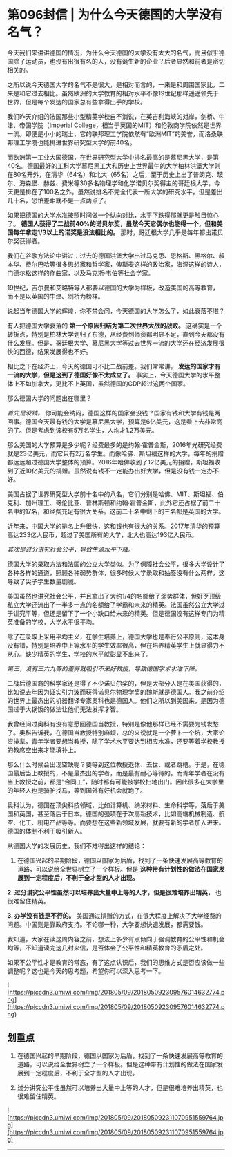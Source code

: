 # 第096封信 | 为什么今天德国的大学没有名气？

今天我们来讲讲德国的情况，为什么今天德国的大学没有太大的名气，而且似乎德国除了运动员，也没有出很有名的人，没有诞生新的企业？后者显然和前者是密切相关的。

之所以说今天德国大学的名气不是很大，是相对而言的，一来是和周围国家比，二来是和它过去相比。虽然欧洲的大学教育的相对水平不像19世纪那样遥遥领先于世界，但是每个发达的国家总有些拿得出手的学校。

我们昨天介绍的法国那些小型精英学校自不消说，在英吉利海峡的对岸，剑桥、牛津、帝国学院（Imperial College，相当于英国的MIT）和伦敦商学院依然是世界一流。即便是小小的瑞士，它的联邦理工学院依然有“欧洲MIT”的美誉，而洛桑联邦理工学院也能排进世界研究型大学的前40名。

而欧洲第一工业大国德国，在世界研究型大学中排名最高的是慕尼黑大学，是第40名。德国最好的工科大学慕尼黑工大和历史上世界最牛的大学柏林洪堡大学则在80名开外，在清华（64名）和北大（65名）之后，至于历史上出了普朗克、玻尔、海森堡、赫兹、费米等30多名物理学和化学诺贝尔奖得主的哥廷根大学，今天更是排在了100名之外。虽然说排名不完全代表一所大学的研究水平，但是差出几十名，恐怕差距就不是一点两点了。

如果把德国的大学水准按照时间做一个纵向对比，水平下跌得那就更是触目惊心了。 **德国人获得了二战前40%的诺贝尔奖，虽然今天它偶尔也能得一个，但和美国每年拿走1/3以上的诺奖是没法相比的。** 那时，哥廷根大学几乎是每年都出诺贝尔奖获得者。

我们在谷歌方法论中讲过：过去的德国洪堡大学出过马克思、恩格斯、黑格尔、叔本华、费尔巴哈等很多思想家和哲学家，俾斯麦这样的政治家，海涅这样的诗人，门德尔松这样的作曲家，以及马克斯·韦伯等社会学家。

19世纪，吉尔曼和艾略特等人都要以德国的大学为样板，改造美国的高等教育，而不是以英国的牛津、剑桥为榜样。

说起当年德国大学的辉煌，你不禁会问，今天德国的大学怎么了，如此衰落不堪？

有人把德国大学衰落的 **第一个原因归结为第二次世界大战的战败。** 这确实是一个转折点，特别是柏林大学划归了东德，从经费到师资都明显不足，直到今天都没有什么发展。但是，哥廷根大学、慕尼黑大学等过去世界一流的大学还在经济发展很快的西德，结果发展得也不好。

相比之下在经济上，今天的德国可不比二战前差。我们常常讲， **发达的国家才有一流的大学，但是这到了德国好像不太成立了。** 事实上，今天德国大学的水平整体上不如加拿大，更比不上英国，虽然德国的GDP超过这两个国家。

那么德国大学的问题出在哪里？

 *首先是没钱。* 你可能会纳闷，德国这样的国家会没钱？国家有钱和大学有钱是两回事。德国今天最有钱的大学是慕尼黑大学，预算是6亿美元，这是看上去非常高的了。但是考虑到该校有5万名学生，人均才1.2万美元。

那么美国的大学预算是多少呢？经费最多的是约翰∙霍普金斯，2016年光研究经费就是23亿美元，而它只有2万名学生。而像哈佛、斯坦福这样的大学，每年的捐赠都远远超过德国大学整体的预算。2016年哈佛收到了12亿美元的捐赠，斯坦福收到了近10亿美元的捐赠。虽然说有钱不一定能办出好大学，但是没有钱一定办不好。

美国占据了世界研究型大学前十名中的八名，它们分别是哈佛、MIT、斯坦福、伯克利、加州理工、哥伦比亚、普林斯顿和约翰∙霍普金斯，此外它还占据了前二十名中的17名，和经费充足有很大关系。这前二十名中剩下的三名都是英国的大学。

近年来，中国大学的排名上升很快，这和钱也有很大的关系。2017年清华的预算高达233亿人民币，超过了美国所有的大学，北大也高达193亿人民币。

 *其次是过分讲究社会公平，导致生源水平下降。*

德国大学的录取方法和法国的公立大学类似。为了保障社会公平，很多大学设计了各种各样的通道，照顾各种弱势群体，很多时候大学录取和抽签没有什么两样，这导致了尖子学生数量剧减。

美国虽然也讲究社会公平，并且拿出了大约1/4的名额给了弱势群体，但好歹顶级私立大学还流出了一半多一点的名额给了学霸和未来的精英。法国虽然公立大学过于讲究平等，但还是留下了一个小缺口给未来的精英。但是德国没有这样专门为精英准备的学校，大学水平很平均。

除了在录取上采用平均主义，在学生培养上，德国大学也是奉行公平原则，这本身没有错，特别是培养中上等水平的学生效率很高，但在培养精英学生上就显得力不从心。缺少精英的学生，学校的水平就彰显不出来了。

 *第三，没有三六九等的差异就吸引不来好教授，导致德国学术水准下降。*

二战后德国裔的科学家还是得了不少诺贝尔奖的，但是大部分人是在美国获得的，比如说去年因为证实引力波而获得诺贝尔物理学奖的魏斯就是德国人。我之前介绍的世界上最杰出的机器翻译专家奥科也是德国人。他们之所以到美国来，是因为德国过于大锅饭的做法让他们无法发挥才智。

我曾经问过奥科有没有意愿回德国当教授，特别是像他那样已经不需要为钱发愁了。奥科告诉我，在德国当教授特别麻烦，总的来说就是一个萝卜一个坑，大家论资排辈，青年学者要想当教授，除了学术水平要达到相应水准，还要等着学校教授的教席空出来才能填补上。

那么什么时候会出现空缺呢？要等到这位教授退休、去世、或者跳槽。于是，在德国最后当上教授的，不是最杰出的学者，而是最有耐心等待的。而青年学者在没有当上教授之前，都是“合同工”，随时都有可能被学校扫地出门。因此很多在大学里的年轻人也是骑驴找马，等到国外有好机会就跑了。

奥科认为，德国在顶尖科技领域，比如计算机、纳米材料、生命科学等，落后于美国和英国，甚至落后于日本。德国的强项在于次高新技术，比如高端机械制造、航空、化工、机电产品等等。而要想在这些新领域发展，就要有新的学者加入进来。德国的体制不利于吸引新人。

从德国大学的发展历史，我们不难得出这样的结论：

1. 在德国兴起的早期阶段，德国以国家为后盾，找到了一条快速发展高等教育的道路，可以说给全世界树立了一个样板。但是 **这种带有计划性的做法在国家发展到一定程度后，不利于全才型的人才出现。**

 **2. 过分讲究公平性虽然可以培养出大量中上等的人才，但是很难培养出精英，** 也很难留住精英。

 **3. 办学没有钱是不行的。** 美国通过捐赠的方式，在很大程度上解决了大学经费的问题。中国则是靠政府支持。不论哪一种，大学要想快速发展，都需要钱。

我知道，大家在读这周内容之前，想法上多少有点倾向于强调教育的公平性和机会均等，不知道读完这几封来信，是否体会了公平性和精英教育的矛盾之处。

如果不公平性才是教育的常态，有了这点认识后，我们的思维方式是否应该做一些调整呢？这也是今天的思考题，希望你可以深入思考一下。

![https://piccdn3.umiwi.com/img/201805/09/201805092309576014632774.png](https://piccdn3.umiwi.com/img/201805/09/201805092309576014632774.png)

## 划重点

1. 在德国兴起的早期阶段，德国以国家为后盾，找到了一条快速发展高等教育的道路，可以说给全世界树立了一个样板。但是这种带有计划性的做法在国家发展到一定程度后，不利于全才型的人才出现。

2. 过分讲究公平性虽然可以培养出大量中上等的人才，但是很难培养出精英，也很难留住精英。


![https://piccdn3.umiwi.com/img/201805/09/201805092311070951559764.jpg](https://piccdn3.umiwi.com/img/201805/09/201805092311070951559764.jpg)

---
